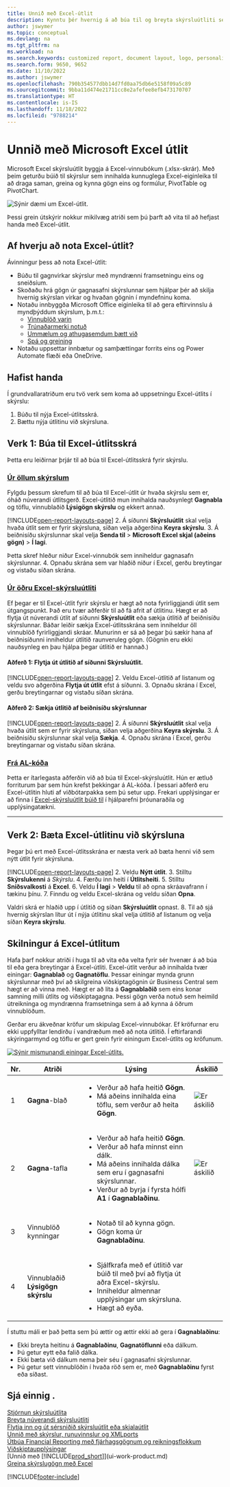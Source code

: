 ```yaml
---
title: Unnið með Excel-útlit
description: Kynntu þér hvernig á að búa til og breyta skýrsluútliti sem er hannað með Excel.
author: jswymer
ms.topic: conceptual
ms.devlang: na
ms.tgt_pltfrm: na
ms.workload: na
ms.search.keywords: customized report, document layout, logo, personalize
ms.search.form: 9650, 9652
ms.date: 11/10/2022
ms.author: jswymer
ms.openlocfilehash: 790b354577dbb14d7fd0aa75db6e5158f09a5c89
ms.sourcegitcommit: 9bba11d474e21711cc8e2afefee8efb473170707
ms.translationtype: HT
ms.contentlocale: is-IS
ms.lasthandoff: 11/18/2022
ms.locfileid: "9788214"
---
```

# <a name="working-with-microsoft-excel-layouts"></a>Unnið með Microsoft Excel útlit

Microsoft Excel skýrsluútlit byggja á Excel-vinnubókum (.xlsx-skrár). Með þeim geturðu búið til skýrslur sem innihalda kunnuglega Excel-eiginleika til að draga saman, greina og kynna gögn eins og formúlur, PivotTable og PivotChart.

![Sýnir dæmi um Excel-útlit.](media/excel-layout-2.png)

Þessi grein útskýrir nokkur mikilvæg atriði sem þú þarft að vita til að hefjast handa með Excel-útlit.

## <a name="why-use-excel-layouts"></a>Af hverju að nota Excel-útlit?

Ávinningur þess að nota Excel-útlit:

- Búðu til gagnvirkar skýrslur með myndrænni framsetningu eins og sneiðsíum.
- Skoðaðu hrá gögn úr gagnasafni skýrslunnar sem hjálpar þér að skilja hvernig skýrslan virkar og hvaðan gögnin í myndefninu koma.
- Notaðu innbyggða Microsoft Office eiginleika til að gera eftirvinnslu á myndþýddum skýrslum, þ.m.t.:
  - [Vinnublöð varin](https://support.microsoft.com/office/protect-a-worksheet-3179efdb-1285-4d49-a9c3-f4ca36276de6)
  - [Trúnaðarmerki notuð](https://support.microsoft.com/office/apply-sensitivity-labels-to-your-files-and-email-in-office-2f96e7cd-d5a4-403b-8bd7-4cc636bae0f9)
  - [Ummælum og athugasemdum bætt við](https://support.microsoft.com/office/insert-comments-and-notes-in-excel-65f504d8-160b-4a05-ac30-46fbd5227a52)
  - [Spá og greining](https://support.microsoft.com/office/introduction-to-what-if-analysis-22bffa5f-e891-4acc-bf7a-e4645c446fb4)
- Notaðu uppsettar innbætur og samþættingar forrits eins og Power Automate flæði eða OneDrive.

## <a name="get-started"></a>Hafist handa

Í grundvallaratriðum eru tvö verk sem koma að uppsetningu Excel-útlits í skýrslu:

1. Búðu til nýja Excel-útlitsskrá.
2. Bættu nýja útlitinu við skýrsluna.

## <a name="task-1-create-the-excel-layout-file"></a>Verk 1: Búa til Excel-útlitsskrá

Þetta eru leiðirnar þrjár til að búa til Excel-útlitsskrá fyrir skýrslu.

### <a name="from-any-report"></a>[Úr öllum skýrslum](#tab/any-report)

Fylgdu þessum skrefum til að búa til Excel-útlit úr hvaða skýrslu sem er, óháð núverandi útlitsgerð. Excel-útlitið mun innihalda nauðsynlegt **Gagnabla** og töflu, vinnublaðið **Lýsigögn skýrslu** og ekkert annað.

[!INCLUDE[open-report-layouts-page](includes/open-report-layouts-page.md)]
2. Á síðunni **Skýrsluútlit** skal velja hvaða útlit sem er fyrir skýrsluna, síðan velja aðgerðina **Keyra skýrslu**.
3. Á beiðnisíðu skýrslunnar skal velja **Senda til** > **Microsoft Excel skjal (aðeins gögn)** > **Í lagi**.

   Þetta skref hleður niður Excel-vinnubók sem inniheldur gagnasafn skýrslunnar.
4. Opnaðu skrána sem var hlaðið niður í Excel, gerðu breytingar og vistaðu síðan skrána.

### <a name="from-another-excel-report-layout"></a>[Úr öðru Excel-skýrsluútliti](#tab/other-layout)

Ef þegar er til Excel-útlit fyrir skýrslu er hægt að nota fyrirliggjandi útlit sem útgangspunkt. Það eru tvær aðferðir til að fá afrit af útlitinu. Hægt er að flytja út núverandi útlit af síðunni **Skýrsluútlit** eða sækja útlitið af beiðnisíðu skýrslunnar. Báðar leiðir sækja Excel-útlitsskrána sem inniheldur öll vinnublöð fyrirliggjandi skráar. Munurinn er sá að þegar þú sækir hana af beiðnisíðunni inniheldur útlitið raunveruleg gögn. (Gögnin eru ekki nauðsynleg en þau hjálpa þegar útlitið er hannað.)

#### <a name="approach-1-export-the-layout-from-the-report-layouts-page"></a>Aðferð 1: Flytja út útlitið af síðunni **Skýrsluútlit**.

[!INCLUDE[open-report-layouts-page](includes/open-report-layouts-page.md)]
2. Veldu Excel-útlitið af listanum og veldu svo aðgerðina **Flytja út útlit** efst á síðunni.
3. Opnaðu skrána í Excel, gerðu breytingarnar og vistaðu síðan skrána.

#### <a name="approach-2-download-the-layout-from-the-reports-request-page"></a>Aðferð 2: Sækja útlitið af beiðnisíðu skýrslunnar

[!INCLUDE[open-report-layouts-page](includes/open-report-layouts-page.md)]
2. Á síðunni **Skýrsluútlit** skal velja hvaða útlit sem er fyrir skýrsluna, síðan velja aðgerðina **Keyra skýrslu**.
3. Á beiðnisíðu skýrslunnar skal velja **Sækja**.
4. Opnaðu skrána í Excel, gerðu breytingarnar og vistaðu síðan skrána.

### <a name="from-al-code"></a>[Frá AL-kóða](#tab/from-code)

Þetta er ítarlegasta aðferðin við að búa til Excel-skýrsluútlit. Hún er ætluð forriturum þar sem hún krefst þekkingar á AL-kóða. Í þessari aðferð eru Excel-útlitin hluti af viðbótarpakka sem þú setur upp. Frekari upplýsingar er að finna í [Excel-skýrsluútlit búið til](/dynamics365/business-central/dev-itpro/developer/devenv-howto-excel-report-layout) í hjálparefni þróunaraðila og upplýsingatækni.

---

## <a name="task-2-add-the-excel-layout-to-the-report"></a>Verk 2: Bæta Excel-útlitinu við skýrsluna

Þegar þú ert með Excel-útlitsskrána er næsta verk að bæta henni við sem nýtt útlit fyrir skýrsluna.

[!INCLUDE[open-report-layouts-page](includes/open-report-layouts-page.md)]
2. Veldu **Nýtt útlit**.
3. Stilltu **Skýrslukenni** á *Skýrslu*.
4. Færðu inn heiti í **Útlitsheiti**.
5. Stilltu **Sniðsvalkosti** á **Excel**.
6. Veldu **Í lagi** > **Veldu** til að opna skráavafrann í tækinu þínu.
7. Finndu og veldu Excel-skrána og veldu síðan **Opna**.

   Valdri skrá er hlaðið upp í útlitið og síðan **Skýrsluútlit** opnast.
8. Til að sjá hvernig skýrslan lítur út í nýja útlitinu skal velja útlitið af listanum og velja síðan **Keyra skýrslu**.

<!--

**Data** sheet
  - An Excel layout must contain a sheet named **Data**.
  - The **Data** sheet must include a table named **Data**.

**Data** table
  - The **Data** sheet must include a table named **Data**.
  - The table must have at least one column and can only include columns that are also in the report dataset.
  - The table must start in the first cell **A1** of the **Data** sheet.

3. Report metadata 
-->

## <a name="understanding-excel-layouts"></a>Skilningur á Excel-útlitum

Hafa þarf nokkur atriði í huga til að vita eða velta fyrir sér hvenær á að búa til eða gera breytingar á Excel-útliti. Excel-útlit verður að innihalda tvær einingar: **Gagnablað** og **Gagnatöflu**. Þessar einingar mynda grunn skýrslunnar með því að skilgreina viðskiptagögnin úr Business Central sem hægt er að vinna með. Hægt er að líta á **Gagnablaðið** sem eins konar samning milli útlits og viðskiptagagna. Þessi gögn verða notuð sem heimild útreikninga og myndrænna framsetninga sem á að kynna á öðrum vinnublöðum.

Gerðar eru ákveðnar kröfur um skipulag Excel-vinnubókar. Ef kröfurnar eru ekki uppfylltar lendirðu í vandræðum með að nota útlitið. Í eftirfarandi skýringarmynd og töflu er gert grein fyrir einingum Excel-útlits og kröfunum.

[![Sýnir mismunandi einingar Excel-útlits.](media/excel-layout-callouts-2.png)](media/excel-layout-callouts-2.png#lightbox)

|Nr.|Atriði|Lýsing|Áskilið|
|---|-------|----|---|
|1|**Gagna**-blað|<ul><li>Verður að hafa heitið **Gögn**.</li><li>Má aðeins innihalda eina töflu, sem verður að heita **Gögn**.</li></ul>|![Er áskilið](media/check.png) | 
|2|**Gagna**-tafla|<ul><li>Verður að hafa heitið **Gögn**.</li><li>Verður að hafa minnst einn dálk.</li><li>Má aðeins innihalda dálka sem eru í gagnasafni skýrslunnar.</li><li>Verður að byrja í fyrsta hólfi **A1** í **Gagnablaðinu**.</li></ul>|![Er áskilið](media/check.png)|
|3|Vinnublöð kynningar|<ul><li>Notað til að kynna gögn.</li><li>Gögn koma úr **Gagnablaðinu**. </li></ul>||
|4|Vinnublaðið **Lýsigögn skýrslu**|<ul><li>Sjálfkrafa með ef útlitið var búið til með því að flytja út aðra Excel-skýrslu.</li><li>Inniheldur almennar upplýsingar um skýrsluna.</li><li>Hægt að eyða.</li></ul>|

Í stuttu máli er það þetta sem þú ættir og ættir ekki að gera í **Gagnablaðinu**:

- Ekki breyta heitinu á **Gagnablaðinu**, **Gagnatöflunni** eða dálkum.
- Þú getur eytt eða falið dálka.
- Ekki bæta við dálkum nema þeir séu í gagnasafni skýrslunnar.
- Þú getur sett vinnublöðin í hvaða röð sem er, með **Gagnablaðinu** fyrst eða síðast.

## <a name="see-also"></a>Sjá einnig .

[Stjórnun skýrsluútlita](ui-manage-report-layouts.md)  
[Breyta núverandi skýrsluútliti](ui-how-change-layout-currently-used-report.md)  
[Flytja inn og út sérsniðið skýrsluútlit eða skjalaútlit](ui-how-import-and-export-report-layout.md)  
[Unnið með skýrslur, runuvinnslur og XMLports](ui-work-report.md)  
[Útbúa Financial Reporting með fjárhagsgögnum og reikningsflokkum](bi-how-work-account-schedule.md)  
[Viðskiptaupplýsingar](bi.md)  
[Unnið með [!INCLUDE[prod_short](includes/prod_short.md)]](ui-work-product.md)  
[Greina skýrslugögn með Excel](report-analyze-excel.md)  

[!INCLUDE[footer-include](includes/footer-banner.md)]

